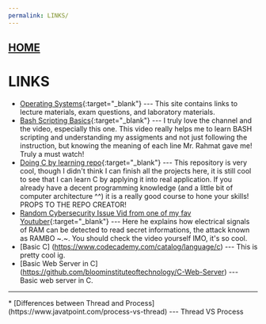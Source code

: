 ```yaml
---
permalink: LINKS/
---
```


## [HOME](../)

# LINKS

* [Operating Systems](https://os.vlsm.org/){:target="_blank"} ---
  This site contains links to lecture materials, exam questions, and laboratory materials.
* [Bash Scripting Basics](https://www.youtube.com/watch?v=SPwyp2NG-bE&pp=ygUMbGludXggc2NyaXB0){:target="_blank"} ---
  I truly love the channel and the video, especially this one. This video really helps me to learn BASH scripting and understanding my assigments and not just following the instruction, but knowing the meaning of each line Mr. Rahmat gave me! Truly a must watch!
* [Doing C by learning repo](https://github.com/h0mbre/Learning-C){:target="_blank"} ---
  This repository is very cool, though I didn't think I can finish all the projects here, it is still cool to see that I can learn C by applying it into real application. If you already have a decent programming knowledge (and a little bit of computer architecture ^^) it is a really good course to hone your skills! PROPS TO THE REPO CREATOR!
* [Random Cybersecurity Issue Vid from one of my fav Youtuber](https://www.youtube.com/watch?v=ihtAijebU-M&pp=ygUSbG93IGxldmVsIGxlYXJuaW5n){:target="_blank"} ---
  Here he explains how electrical signals of RAM can be detected to read secret informations, the attack known as RAMBO ~.~. You should check the video yourself IMO, it's so cool.
* [Basic C] (https://www.codecademy.com/catalog/language/c) ---
  This is pretty cool ig.
* [Basic Web Server in C] (https://github.com/bloominstituteoftechnology/C-Web-Server) --- Basic web server in C.
<hr>
* [Differences between Thread and Process] (https://www.javatpoint.com/process-vs-thread) --- Thread VS Process
